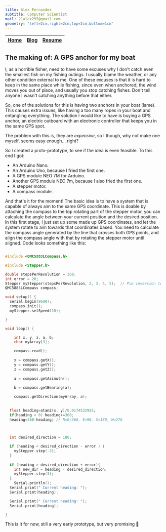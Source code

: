 ```yaml
---
title: Alex Fernandez
subtitle: Computer Scientist
mail: 21alex295@gmail.com
geometry: "left=2cm,right=2cm,top=2cm,bottom=1cm"
---
```


<table>
<thead>
  <tr>
    <th class="width-max"><a href="index.html">Home</a></th>
    <th class="width-max"><a href="blog.html">Blog</a></th>
    <th class="width-max"><a href="resume.html">Resume</a></th>
  </tr>
</thead>
</table>

## The making of: A GPS anchor for my boat

I, as a horrible fisher, need to have some excuses why I don't catch even the smallest fish on
my fishing outings. I usually blame the weather, or any other condition external to me. One of
these excuses is that it is hard to keep in the same place while fishing, since even when anchored,
the wind moves you out of place, and usually you stop catching fishes. Don't tell anyone I wasn't catching
anything before that either.

So, one of the solutions for this is having two anchors in your boat (lame). This causes extra issues, like
having a too many ropes in your boat and entangling everything. The solution I would like to have is buying
a GPS anchor, an electric outboard with an electronic controller that keeps you in the same GPS spot.

The problem with this is, they are  *expensive*, so I though, why not make one myself, seems easy enough... right?

So I created a proto-prototype, to see if the idea is even feasible. To this end I got:

- An Arduino Nano.
- An Arduino Uno, because I fried the first one.
- A GPS module NEO 7M for Arduino.
- Another GPS module NEO 7m, because I also fried the first one.
- A stepper motor.
- A compass module.

And that's it for the moment! The basic idea is to have a system that is capable of always aim to the same 
GPS coordinate. This is doable by attaching the compass to the top rotating part of the stepper motor, you 
can calculate the angle between your current position and the desired position. In this first stage, I just
set up some made up GPS coordinates, and let the system rotate to aim towards that coordinates based. You need 
to calculate the compass angle generated by the line that crosses both GPS points, and align the compass angle
with that by rotating the stepper motor until aligned. Code looks something like this:

``` cpp

#include <QMC5883LCompass.h>

#include <Stepper.h> 

double stepsPerRevolution = 360;
int error = 20;
Stepper myStepper(stepsPerRevolution, 2, 3, 4, 5);  // Pin inversion to make the library work
QMC5883LCompass compass;

void setup() {
  Serial.begin(9600);
  compass.init();
  myStepper.setSpeed(10);  

}

void loop() {

	int x, y, z, a, b;
	char myArray[3];

	compass.read();
  
	x = compass.getX();
	y = compass.getY();
	z = compass.getZ();
	
	a = compass.getAzimuth();
	
	b = compass.getBearing(a);

	compass.getDirection(myArray, a);
  
  
  float heading=atan2(x, y)/0.0174532925;
  if(heading < 0) heading+=360;
  heading=360-heading; // N=0/360, E=90, S=180, W=270

  

  int desired_direction = 180;

  if (heading < desired_direction - error ) {
    myStepper.step(-3);
  }
  
  if (heading > desired_direction + error){
    int new_dir = heading - desired_direction;
    myStepper.step(3);
  }
	Serial.println();
  Serial.print(" Current heading: ");
  Serial.print(heading);

  Serial.print(" Current heading: ");
  Serial.print(heading);

}
```

This is it for now, still a very early prototype, but very promising &#128640;